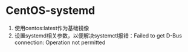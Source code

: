 # CentOS-systemd
1. 使用centos:latest作为基础镜像
2. 设置systemd相关参数，以便解决systemctl报错：Failed to get D-Bus connection: Operation not permitted
